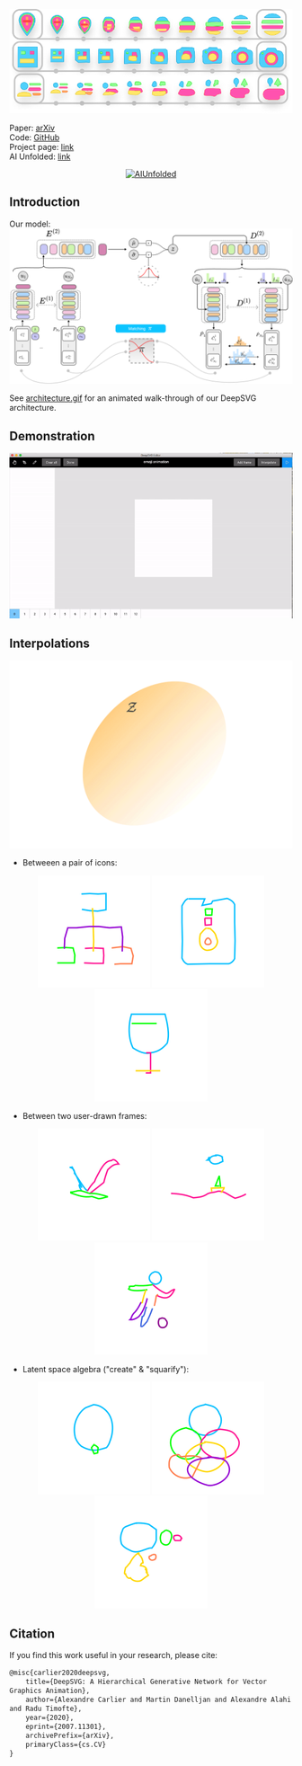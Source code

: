 ![pull_figure](imgs/pull_figure.png)

Paper: [arXiv](https://arxiv.org/abs/2007.11301) <br />
Code: [GitHub](https://github.com/alexandre01/deepsvg) <br />
Project page: [link](https://alexandre01.github.io/deepsvg) <br />
AI Unfolded: [link](https://aiunfolded.co/ai/deepsvg)

<p align="center">
    <a href="https://aiunfolded.co">
        <img alt="AIUnfolded" src="https://www.aiunfolded.co/featured.svg" height=75>
    </a>
</p>

## Introduction
Our model:
![architecture](imgs/architecture.png)

See [architecture.gif](imgs/architecture.gif) for an animated walk-through of our DeepSVG architecture.

## Demonstration
![gui](imgs/gui.gif)

## Interpolations
![latent_space](imgs/latent_space.gif)

- Betweeen a pair of icons:
<p align="center">
    <img alt="1765_47599" src="imgs/interpolations/1765_47599.gif">
    <img alt="8251_102098" src="imgs/interpolations/8251_102098.gif">
    <img alt="43800_93247" src="imgs/interpolations/43800_93247.gif">
</p>


- Between two user-drawn frames:
<p align="center">
    <img alt="bird" src="imgs/animations/bird.gif">
    <img alt="ship" src="imgs/animations/ship.gif">
    <img alt="foot" src="imgs/animations/foot.gif">
</p>


- Latent space algebra ("create" & "squarify"):
<p align="center">
    <img alt="baloon" src="imgs/latent_ops/baloon.gif">
    <img alt="bubbles" src="imgs/latent_ops/bubbles.gif">
    <img alt="drill" src="imgs/latent_ops/drill.gif">
</p>

## Citation
If you find this work useful in your research, please cite:
```
@misc{carlier2020deepsvg,
    title={DeepSVG: A Hierarchical Generative Network for Vector Graphics Animation},
    author={Alexandre Carlier and Martin Danelljan and Alexandre Alahi and Radu Timofte},
    year={2020},
    eprint={2007.11301},
    archivePrefix={arXiv},
    primaryClass={cs.CV}
}
```